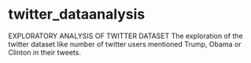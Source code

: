 # twitter_dataanalysis
EXPLORATORY ANALYSIS OF TWITTER DATASET The exploration of the twitter dataset like number of twitter users mentioned Trump, Obama or Clinton in their tweets.
